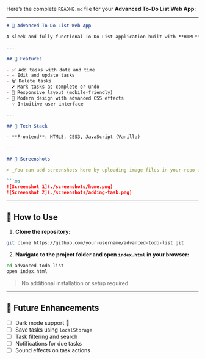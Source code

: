Here’s the complete `README.md` file for your **Advanced To-Do List Web App**:

---

````markdown
# 📝 Advanced To-Do List Web App

A sleek and fully functional To-Do List application built with **HTML**, **CSS**, and **JavaScript**. Designed with user-friendly features and polished with advanced CSS for a visually appealing experience.

---

## 🚀 Features

- ✅ Add tasks with date and time
- ✏️ Edit and update tasks
- 🗑️ Delete tasks
- ✔️ Mark tasks as complete or undo
- 📱 Responsive layout (mobile-friendly)
- 🎨 Modern design with advanced CSS effects
- 💡 Intuitive user interface

---

## 🔧 Tech Stack

- **Frontend**: HTML5, CSS3, JavaScript (Vanilla)

---

## 📸 Screenshots

> _You can add screenshots here by uploading image files in your repo and linking them below._

```md
![Screenshot 1](./screenshots/home.png)
![Screenshot 2](./screenshots/adding-task.png)
````

---

## 📂 How to Use

1. **Clone the repository:**

```bash
git clone https://github.com/your-username/advanced-todo-list.git
```

2. **Navigate to the project folder and open `index.html` in your browser:**

```bash
cd advanced-todo-list
open index.html
```

> No additional installation or setup required.

---

## 🔮 Future Enhancements

* [ ] Dark mode support 🌙
* [ ] Save tasks using `localStorage`
* [ ] Task filtering and search
* [ ] Notifications for due tasks
* [ ] Sound effects on task actions
